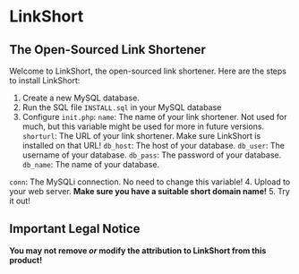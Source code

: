 # LinkShort
## The Open-Sourced Link Shortener
Welcome to LinkShort, the open-sourced link shortener.
Here are the steps to install LinkShort:
1. Create a new MySQL database.
2. Run the SQL file `INSTALL.sql` in your MySQL database
3. Configure `init.php`:
`name`: The name of your link shortener. Not used for much, but this variable might be used for more in future versions.
`shorturl`: The URL of your link shortener. Make sure LinkShort is installed on that URL!
`db_host`: The host of your database.
`db_user`: The username of your database.
`db_pass`: The password of your database.
`db_name`: The name of your database.

`conn`: The MySQLi connection. No need to change this variable!
4. Upload to your web server. **Make sure you have a suitable short domain name!**
5. Try it out!
## Important Legal Notice
**You may not remove _or_ modify the attribution to LinkShort from this product!**
